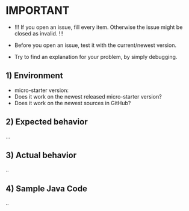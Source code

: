 # IMPORTANT 
- !!! If you open an issue, fill every item. Otherwise the issue might be closed as invalid. !!!

- Before you open an issue, test it with the current/newest version.
- Try to find an explanation for your problem, by simply debugging.

## 1) Environment
- micro-starter version:
- Does it work on the newest released micro-starter version?
- Does it work on the newest sources in GitHub? 

## 2) Expected behavior
...

## 3) Actual behavior
..

## 4) Sample Java Code
..
